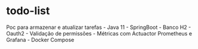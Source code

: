 # todo-list
Poc para armazenar e atualizar tarefas - Java 11 - SpringBoot - Banco H2 - Oauth2 - Validação de permissões - Métricas com Actuactor Prometheus e Grafana - Docker Compose
